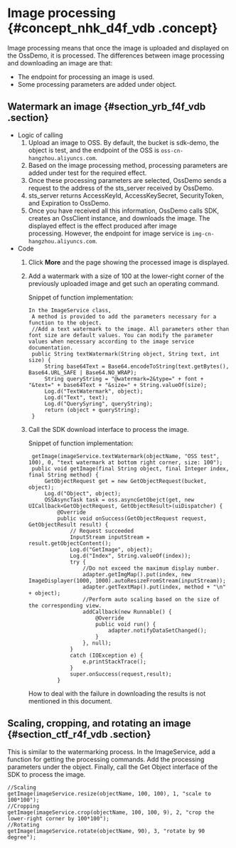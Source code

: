 # Image processing {#concept_nhk_d4f_vdb .concept}

Image processing means that once the image is uploaded and displayed on the OssDemo, it is processed. The differences between image processing and downloading an image are that:

-   The endpoint for processing an image is used.
-   Some processing parameters are added under object.

## Watermark an image {#section_yrb_f4f_vdb .section}

-   Logic of calling
    1.  Upload an image to OSS. By default, the bucket is sdk-demo, the object is test, and the endpoint of the OSS is `oss-cn-hangzhou.aliyuncs.com`.
    2.  Based on the image processing method, processing parameters are added under test for the required effect.
    3.  Once these processing parameters are selected, OssDemo sends a request to the address of the sts\_server received by OssDemo.
    4.  sts\_server returns AccessKeyId, AccessKeySecret, SecurityToken, and Expiration to OssDemo.
    5.  Once you have received all this information, OssDemo calls SDK, creates an OssClient instance, and downloads the image. The displayed effect is the effect produced after image processing. However, the endpoint for image service is `img-cn-hangzhou.aliyuncs.com`.
-   Code
    1.  Click **More** and the page showing the processed image is displayed.
    2.  Add a watermark with a size of 100 at the lower-right corner of the previously uploaded image and get such an operating command. 

        Snippet of function implementation:

        ```
        In the ImageService class, 
         A method is provided to add the parameters necessary for a function to the object.
         //Add a text watermark to the image. All parameters other than font size are default values. You can modify the parameter values when necessary according to the image service documentation.
         public String textWatermark(String object, String text, int size) {
             String base64Text = Base64.encodeToString(text.getBytes(), Base64.URL_SAFE | Base64.NO_WRAP);
             String queryString = "@watermark=2&type=" + font + "&text=" + base64Text + "&size=" + String.valueOf(size);
             Log.d("TextWatermark", object);
             Log.d("Text", text);
             Log.d("QuerySyring", queryString);
             return (object + queryString);
         }
        ```

    3.  Call the SDK download interface to process the image.

        Snippet of function implementation:

        ```
         getImage(imageService.textWatermark(objectName, "OSS test", 100), 0, "text watermark at bottom right corner, size: 100");
         public void getImage(final String object, final Integer index, final String method) {
             GetObjectRequest get = new GetObjectRequest(bucket, object);
             Log.d("Object", object);
             OSSAsyncTask task = oss.asyncGetObejct(get, new UICallback<GetObjectRequest, GetObjectResult>(uiDispatcher) {
                 @Override
                 public void onSuccess(GetObjectRequest request, GetObjectResult result) {
                     // Request succeeded
                     InputStream inputStream = result.getObjectContent();
                     Log.d("GetImage", object);
                     Log.d("Index", String.valueOf(index));
                     try {
                         //Do not exceed the maximum display number.
                         adapter.getImgMap().put(index, new ImageDisplayer(1000, 1000).autoResizeFromStream(inputStream));
                         adapter.getTextMap().put(index, method + "\n" + object);
                         //Perform auto scaling based on the size of the corresponding view.
                         addCallback(new Runnable() {
                             @Override
                             public void run() {
                                 adapter.notifyDataSetChanged();
                             }
                         }, null);
                     }
                     catch (IOException e) {
                         e.printStackTrace();
                     }
                     super.onSuccess(request,result);
                 }
        ```

        How to deal with the failure in downloading the results is not mentioned in this document.


## Scaling, cropping, and rotating an image {#section_ctf_r4f_vdb .section}

This is similar to the watermarking process. In the ImageService, add a function for getting the processing commands. Add the processing parameters under the object. Finally, call the Get Object interface of the SDK to process the image.

```
//Scaling
getImage(imageService.resize(objectName, 100, 100), 1, "scale to 100*100");
//Cropping
getImage(imageService.crop(objectName, 100, 100, 9), 2, "crop the lower-right corner by 100*100");
//Rotating
getImage(imageService.rotate(objectName, 90), 3, "rotate by 90 degree");
```

